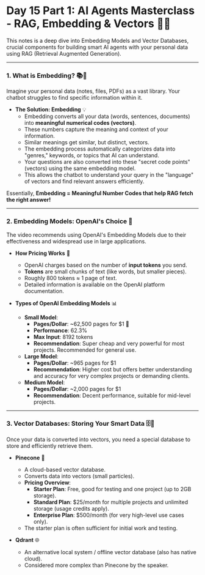 # **Day 15 Part 1: AI Agents Masterclass - RAG, Embedding & Vectors** 🧠💡

This notes is a deep dive into Embedding Models and Vector Databases, crucial components for building smart AI agents with your personal data using RAG (Retrieval Augmented Generation).

---

### **1. What is Embedding?** 📚🔢

Imagine your personal data (notes, files, PDFs) as a vast library. Your chatbot struggles to find specific information within it.

- **The Solution: Embedding** 💡
  - Embedding converts all your data (words, sentences, documents) into **meaningful numerical codes (vectors)**.
  - These numbers capture the meaning and context of your information.
  - Similar meanings get similar, but distinct, vectors.
  - The embedding process automatically categorizes data into "genres," keywords, or topics that AI can understand.
  - Your questions are also converted into these "secret code points" (vectors) using the same embedding model.
  - This allows the chatbot to understand your query in the "language" of vectors and find relevant answers efficiently.

Essentially, **Embedding = Meaningful Number Codes that help RAG fetch the right answer!**

---

### **2. Embedding Models: OpenAI's Choice** 🚀

The video recommends using OpenAI's Embedding Models due to their effectiveness and widespread use in large applications.

- **How Pricing Works** 💸

  - OpenAI charges based on the number of **input tokens** you send.
  - **Tokens** are small chunks of text (like words, but smaller pieces).
  - Roughly 800 tokens ≈ 1 page of text.
  - Detailed information is available on the OpenAI platform documentation.

- **Types of OpenAI Embedding Models** 📊
  - **Small Model**:
    - **Pages/Dollar**: ~62,500 pages for $1 🤑
    - **Performance**: 62.3%
    - **Max Input**: 8192 tokens
    - **Recommendation**: Super cheap and very powerful for most projects. Recommended for general use.
  - **Large Model**:
    - **Pages/Dollar**: ~965 pages for $1
    - **Recommendation**: Higher cost but offers better understanding and accuracy for very complex projects or demanding clients.
  - **Medium Model**:
    - **Pages/Dollar**: ~2,000 pages for $1
    - **Recommendation**: Decent performance, suitable for mid-level projects.

---

### **3. Vector Databases: Storing Your Smart Data** 🗄️💾

Once your data is converted into vectors, you need a special database to store and efficiently retrieve them.

- **Pinecone** 🌲

  - A cloud-based vector database.
  - Converts data into vectors (small particles).
  - **Pricing Overview**:
    - **Starter Plan**: Free, good for testing and one project (up to 2GB storage).
    - **Standard Plan**: $25/month for multiple projects and unlimited storage (usage credits apply).
    - **Enterprise Plan**: $500/month (for very high-level use cases only).
  - The starter plan is often sufficient for initial work and testing.

- **Qdrant** 🌐
  - An alternative local system / offline vector database (also has native cloud).
  - Considered more complex than Pinecone by the speaker.
